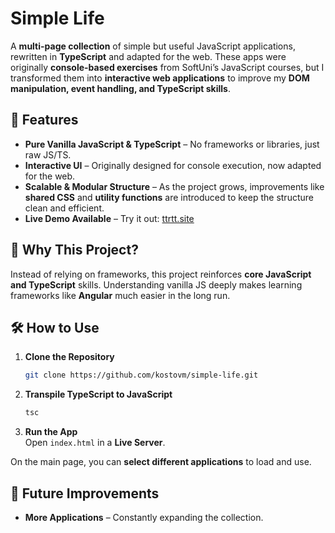 # Simple Life

A **multi-page collection** of simple but useful JavaScript applications, rewritten in **TypeScript** and adapted for the web. These apps were originally **console-based exercises** from SoftUni’s JavaScript courses, but I transformed them into **interactive web applications** to improve my **DOM manipulation, event handling, and TypeScript skills**.

## 🚀 Features
- **Pure Vanilla JavaScript & TypeScript** – No frameworks or libraries, just raw JS/TS.
- **Interactive UI** – Originally designed for console execution, now adapted for the web.
- **Scalable & Modular Structure** – As the project grows, improvements like **shared CSS** and **utility functions** are introduced to keep the structure clean and efficient.
- **Live Demo Available** – Try it out: [ttrtt.site](https://ttrtt.site)

## 🎯 Why This Project?
Instead of relying on frameworks, this project reinforces **core JavaScript and TypeScript** skills. Understanding vanilla JS deeply makes learning frameworks like **Angular** much easier in the long run.

## 🛠️ How to Use
1. **Clone the Repository**  
   ```sh
   git clone https://github.com/kostovm/simple-life.git
   ```
2. **Transpile TypeScript to JavaScript**  
   ```sh
   tsc
   ```
3. **Run the App**  
   Open `index.html` in a **Live Server**.  

On the main page, you can **select different applications** to load and use.

## 📌 Future Improvements
- **More Applications** – Constantly expanding the collection.